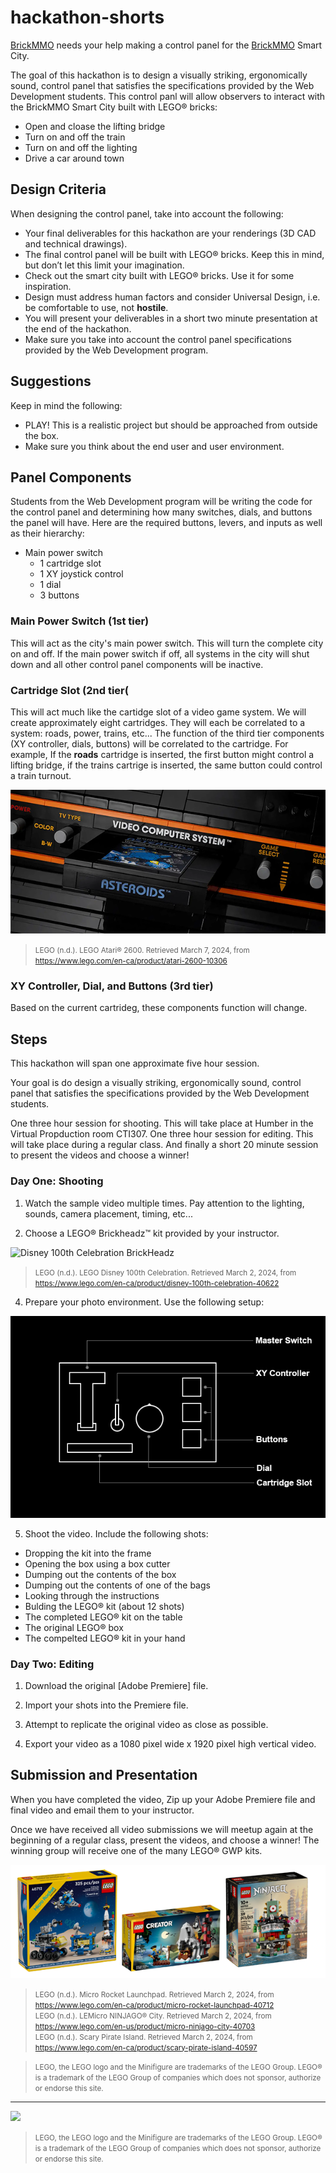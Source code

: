 # hackathon-shorts

<style>@import url("//readme.codeadam.ca/readme.css");</style>

[BrickMMO](http://brickmmo.com/) needs your help making a control panel for the [BrickMMO](https://brickmmo.com/) Smart City. 

The goal of this hackathon is to design a visually striking, ergonomically sound, control panel that satisfies the specifications provided by the Web Development students. This control panl will allow observers to interact with the BrickMMO Smart City built with LEGO® bricks:

 - Open and cloase the lifting bridge
 - Turn on and off the train
 - Turn on and off the lighting
 - Drive a car around town

## Design Criteria

When designing the control panel, take into account the following:

- Your final deliverables for this hackathon are your renderings (3D CAD and technical drawings).
- The final control panel will be built with LEGO® bricks. Keep this in mind, but don’t let this limit your imagination.
- Check out the smart city built with LEGO® bricks. Use it for some inspiration. 
- Design must address human factors and consider Universal Design, i.e. be comfortable to use, not **hostile**.
- You will present your deliverables in a short two minute presentation at the end of the hackathon. 
- Make sure you take into account the control panel specifications provided by the Web Development program.

## Suggestions

Keep in mind the following:

- PLAY! This is a realistic project but should be approached from outside the box.
- Make sure you think about the end user and user environment.

## Panel Components

Students from the Web Development program will be writing the code for the control panel and determining how many switches, dials, and buttons the panel will have. Here are the required buttons, levers, and inputs as well as their hierarchy:

- Main power switch
  - 1 cartridge slot
  - 1 XY joystick control
  - 1 dial
  - 3 buttons
 
### Main Power Switch (1st tier)

This will act as the city's main power switch. This will turn the complete city on and off. If the main power switch if off, all systems in the city will shut down and all other control panel components will be inactive.

### Cartridge Slot (2nd tier(

This will act much like the cartidge slot of a video game system. We will create approximately eight cartridges. They will each be correlated to a system: roads, power, trains, etc... The function of the third tier components (XY controller, dials, buttons) will be correlated to the cartridge. For example, If the **roads** cartridge is inserted, the first button might control a lifting bridge, if the trains cartrige is inserted, the same button could control a train turnout. 

![Cartridge System](images/atari.png)

> <small>LEGO (n.d.). LEGO Atari® 2600. Retrieved March 7, 2024, from https://www.lego.com/en-ca/product/atari-2600-10306</small>

### XY Controller, Dial, and Buttons (3rd tier)

Based on the current cartrideg, these components function will change. 

## Steps

This hackathon will span one approximate five hour session. 

Your goal is do design a visually striking, ergonomically sound, control panel that satisfies the specifications provided by the Web Development students. 



One three hour session for shooting. This will take place at Humber in the Virtual Propduction room CTI307. One three hour session for editing. This will take place during a regular class. And finally a short 20 minute session to present the videos and choose a winner!

### Day One: Shooting

1) Watch the sample video multiple times. Pay attention to the lighting, sounds, camera placement, timing, etc...

2) Choose a LEGO® Brickheadz™ kit provided by your instructor.

  ![Disney 100th Celebration BrickHeadz](images/brickheadz.png)

  > <small>LEGO (n.d.). LEGO Disney 100th Celebration. Retrieved March 2, 2024, from https://www.lego.com/en-ca/product/disney-100th-celebration-40622</small>

4) Prepare your photo environment. Use the following setup:

![Equipment Layout](images/layout.png)

5) Shoot the video. Include the following shots:

  - Dropping the kit into the frame
  - Opening the box using a box cutter
  - Dumping out the contents of the box
  - Dumping out the contents of one of the bags
  - Looking through the instructions
  - Bulding the LEGO® kit (about 12 shots)
  - The completed LEGO® kit on the table
  - The original LEGO® box
  - The compelted LEGO® kit in your hand

### Day Two: Editing

1) Download the original [Adobe Premiere] file. 

2) Import your shots into the Premiere file.

3) Attempt to replicate the original video as close as possible. 

4) Export your video as a 1080 pixel wide x 1920 pixel high vertical video.

## Submission and Presentation

When you have completed the video, Zip up your Adobe Premiere file and final video and email them to your instructor. 

Once we have received all video submissions we will meetup again at the beginning of a regular class, present the videos, and choose a winner! The winning group will receive one of the many LEGO® GWP kits. 

![LEGO® GWP](images/lego-gwp.png)

> <small>LEGO (n.d.). Micro Rocket Launchpad. Retrieved March 2, 2024, from https://www.lego.com/en-ca/product/micro-rocket-launchpad-40712  
> LEGO (n.d.). LEMicro NINJAGO® City. Retrieved March 2, 2024, from https://www.lego.com/en-us/product/micro-ninjago-city-40703  
> LEGO (n.d.). Scary Pirate Island. Retrieved March 2, 2024, from https://www.lego.com/en-ca/product/scary-pirate-island-40597</small>

> <small>LEGO, the LEGO logo and the Minifigure are trademarks of the LEGO Group.
> LEGO® is a trademark of the LEGO Group of companies which does not sponsor, authorize or endorse this site.</small>

---

<a href="https://brickmmo.com">
<img src="https://brickmmo.com/images/brickmmo-logo-horizontal.jpg" width="100">
</a>




> <small>LEGO, the LEGO logo and the Minifigure are trademarks of the LEGO Group. LEGO® is a trademark of the LEGO Group of companies which does not sponsor, authorize or endorse this site.</small>

